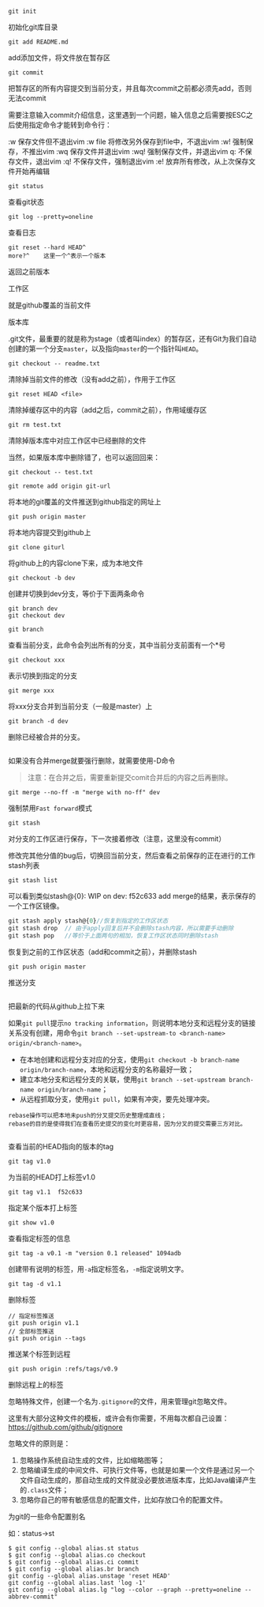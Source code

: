 ```
git init
```

初始化git库目录

```
git add README.md
```

add添加文件，将文件放在暂存区

```
git commit
```

把暂存区的所有内容提交到当前分支，并且每次commit之前都必须先add，否则无法commit	

需要注意输入commit介绍信息，这里遇到一个问题，输入信息之后需要按ESC之后使用指定命令才能转到命令行：

:w 保存文件但不退出vim
:w file 将修改另外保存到file中，不退出vim
:w! 强制保存，不推出vim
:wq 保存文件并退出vim
:wq! 强制保存文件，并退出vim
q: 不保存文件，退出vim
:q! 不保存文件，强制退出vim
:e! 放弃所有修改，从上次保存文件开始再编辑

```
git status
```

查看git状态

```
git log --pretty=oneline
```

查看日志

```
git reset --hard HEAD^
more?^    这里一个^表示一个版本
```

返回之前版本

工作区

就是github覆盖的当前文件

版本库

.git文件，最重要的就是称为stage（或者叫index）的暂存区，还有Git为我们自动创建的第一个分支`master`，以及指向`master`的一个指针叫`HEAD`。



```
git checkout -- readme.txt
```

清除掉当前文件的修改（没有add之前），作用于工作区



```
git reset HEAD <file>
```

清除掉缓存区中的内容（add之后，commit之前），作用域缓存区



```
git rm test.txt
```

清除掉版本库中对应工作区中已经删除的文件

当然，如果版本库中删除错了，也可以返回回来：

```
git checkout -- test.txt
```



```
git remote add origin git-url
```

将本地的git覆盖的文件推送到github指定的网址上



```
git push origin master
```

将本地内容提交到github上



```
git clone giturl
```

将github上的内容clone下来，成为本地文件



```
git checkout -b dev
```

创建并切换到dev分支，等价于下面两条命令

```
git branch dev
git checkout dev
```



```
git branch
```

查看当前分支，此命令会列出所有的分支，其中当前分支前面有一个*号



```
git checkout xxx
```

表示切换到指定的分支



```
git merge xxx
```

将xxx分支合并到当前分支（一般是master）上



```
git branch -d dev
```

删除已经被合并的分支。

```

```

如果没有合并merge就要强行删除，就需要使用-D命令

> 注意：在合并之后，需要重新提交comit合并后的内容之后再删除。



```
git merge --no-ff -m "merge with no-ff" dev
```

强制禁用`Fast forward`模式



```
git stash
```

对分支的工作区进行保存，下一次接着修改（注意，这里没有commit）



修改完其他分值的bug后，切换回当前分支，然后查看之前保存的正在进行的工作stash列表

```
git stash list
```

可以看到类似stash@{0}: WIP on dev: f52c633 add merge的结果，表示保存的一个工作区镜像。



```js
git stash apply stash@{0}//恢复到指定的工作区状态
git stash drop	// 由于apply回复后并不会删除stash内容，所以需要手动删除
git stash pop	//等价于上面两句的相加，恢复工作区状态同时删除stash
```

恢复到之前的工作区状态（add和commit之前），并删除stash



```
git push origin master
```

推送分支



```

```

把最新的代码从github上拉下来



如果`git pull`提示`no tracking information`，则说明本地分支和远程分支的链接关系没有创建，用命令`git branch --set-upstream-to <branch-name> origin/<branch-name>`。



- 在本地创建和远程分支对应的分支，使用`git checkout -b branch-name origin/branch-name`，本地和远程分支的名称最好一致；
- 建立本地分支和远程分支的关联，使用`git branch --set-upstream branch-name origin/branch-name`；
- 从远程抓取分支，使用`git pull`，如果有冲突，要先处理冲突。



```
rebase操作可以把本地未push的分叉提交历史整理成直线；
rebase的目的是使得我们在查看历史提交的变化时更容易，因为分叉的提交需要三方对比。
```



```

```

查看当前的HEAD指向的版本的tag

```
git tag v1.0
```

为当前的HEAD打上标签v1.0



```
git tag v1.1  f52c633
```

指定某个版本打上标签


```
git show v1.0
```

查看指定标签的信息



```
git tag -a v0.1 -m "version 0.1 released" 1094adb
```

创建带有说明的标签，用`-a`指定标签名，`-m`指定说明文字。



```
git tag -d v1.1
```

删除标签



```
// 指定标签推送
git push origin v1.1
// 全部标签推送
git push origin --tags
```

推送某个标签到远程



```
git push origin :refs/tags/v0.9
```

删除远程上的标签





忽略特殊文件，创建一个名为`.gitignore`的文件，用来管理git忽略文件。

这里有大部分这种文件的模板，或许会有你需要，不用每次都自己设置：https://github.com/github/gitignore



忽略文件的原则是：

1. 忽略操作系统自动生成的文件，比如缩略图等；
2. 忽略编译生成的中间文件、可执行文件等，也就是如果一个文件是通过另一个文件自动生成的，那自动生成的文件就没必要放进版本库，比如Java编译产生的`.class`文件；
3. 忽略你自己的带有敏感信息的配置文件，比如存放口令的配置文件。



为git的一些命令配置别名

如：status->st

```
$ git config --global alias.st status
$ git config --global alias.co checkout
$ git config --global alias.ci commit
$ git config --global alias.br branch
git config --global alias.unstage 'reset HEAD'
git config --global alias.last 'log -1'
git config --global alias.lg "log --color --graph --pretty=oneline --abbrev-commit"
```









